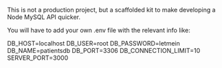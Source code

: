 This is not a production project, but a scaffolded kit to make developing a Node MySQL API quicker.

You will have to add your own .env file with the relevant info like:

DB_HOST=localhost
DB_USER=root
DB_PASSWORD=letmein
DB_NAME=patientsdb
DB_PORT=3306
DB_CONNECTION_LIMIT=10
SERVER_PORT=3000